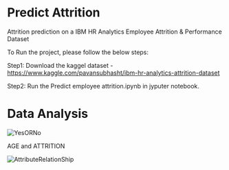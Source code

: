 # Predict Attrition
Attrition prediction on a IBM HR Analytics Employee Attrition & Performance Dataset

To Run the project, please follow the below steps:

Step1: Download the kaggel dataset - https://www.kaggle.com/pavansubhasht/ibm-hr-analytics-attrition-dataset

Step2: Run the Predict employee attrition.ipynb in jyputer notebook.

# Data Analysis

![YesORNo](https://user-images.githubusercontent.com/67502681/141231614-de9fc4bb-7725-463f-af16-8b7f1f5cfea4.png)

AGE and ATTRITION

![AttributeRelationShip](https://user-images.githubusercontent.com/67502681/141231812-962cb1f0-d376-4447-9f6b-8356caa5cefd.png)


